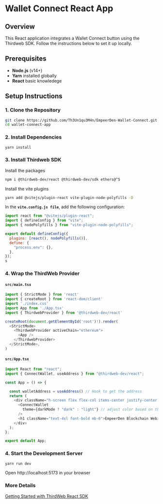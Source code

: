 # Wallet Connect React App

## Overview
This React application integrates a Wallet Connect button using the Thirdweb SDK. Follow the instructions below to set it up locally.

## Prerequisites
- **Node.js** (v14+)
- **Yarn** installed globally
- **React** basic knowledege

## Setup Instructions

### 1. Clone the Repository
```bash
git clone https://github.com/Th3Un1qu3M4n/EmpeerDen-Wallet-Connect.git
cd wallet-connect-app
```

### 2. Install Dependencies
```bash
yarn install
```

### 3. Install Thirdweb SDK
Install the packages
```bash
npm i @thirdweb-dev/react @thirdweb-dev/sdk ethers@^5
```
Install the vite plugins
```bash
yarn add @vitejs/plugin-react vite-plugin-node-polyfills -D
```
In the **`vite.config.js file`**, add the following configuration:
```javascript
import react from "@vitejs/plugin-react";
import { defineConfig } from "vite";
import { nodePolyfills } from "vite-plugin-node-polyfills";

export default defineConfig({
  plugins: [react(), nodePolyfills()],
  define: {
    "process.env": {},
  },
});
s
```

### 4. Wrap the ThirdWeb Provider

#### **`src/main.tsx`**
```javascript
import { StrictMode } from 'react'
import { createRoot } from 'react-dom/client'
import './index.css'
import App from './App.tsx'
import { ThirdwebProvider } from '@thirdweb-dev/react'

createRoot(document.getElementById('root')!).render(
  <StrictMode>
    <ThirdwebProvider activeChain="ethereum">
      <App />
    </ThirdwebProvider>
  </StrictMode>,
)
```

#### **`src/App.tsx`**
```javascript
import React from "react";
import { ConnectWallet, useAddress } from "@thirdweb-dev/react";

const App = () => {

  const walletAddress = useAddress() // Hook to get the address
  return (
    <div className="h-screen flex flex-col items-center justify-center bg-gray-100 text-gray-900">
      <ConnectWallet
        theme={darkMode ? "dark" : "light"} // adjust color based on theme
      />
      <h1 className="text-4xl font-bold mb-6">EmpeerDen Blockchain Webinar 02</h1>
    </div>
  );
};

export default App;
```
### 4. Start the Development Server
```bash
yarn run dev
```
Open http://localhost:5173 in your browser


### More Details
[Getting Started with ThirdWeb React SDK](https://portal.thirdweb.com/react/v4/getting-started)